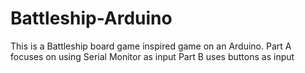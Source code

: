 # Battleship-Arduino
This is a Battleship board game inspired game on an Arduino.
Part A focuses on using Serial Monitor as input
Part B uses buttons as input
